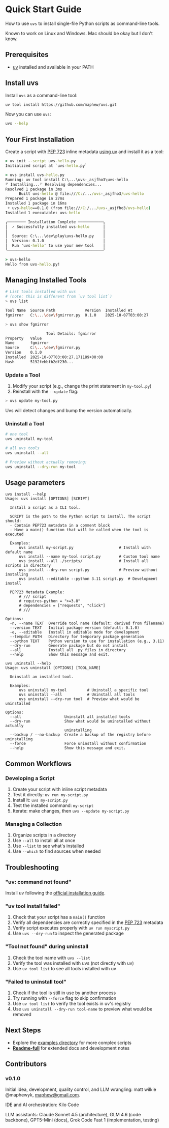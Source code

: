 # Quick Start Guide

How to use `uvs` to install single-file Python scripts as command-line tools.

Known to work on Linux and Windows. Mac should be okay but I don't know.

## Prerequisites

- [uv](https://docs.astral.sh/uv/getting-started/installation/) installed and available in your PATH

## Install uvs

Install `uvs` as a command-line tool:

```bash
uv tool install https://github.com/maphew/uvs.git
```

Now you can use `uvs`:

```bash
uvs --help
```

## Your First Installation

Create a script with [PEP 723][pep723] inline metadata [using uv][uv_script] and install it as a tool:

```cmd
> uv init --script uvs-hello.py
Initialized script at `uvs-hello.py`

> uvs install uvs-hello.py
Running: uv tool install C:\...\uvs-_asjfho3\uvs-hello
⠋ Installing...⠋ Resolving dependencies...
Resolved 1 package in 3ms
      Built uvs-hello @ file:///C:/.../uvs-_asjfho3/uvs-hello
Prepared 1 package in 27ms
Installed 1 package in 16ms
 + uvs-hello==0.1.0 (from file:///C:/.../uvs-_asjfho3/uvs-hello)
Installed 1 executable: uvs-hello

╭──────── Installation Complete ───────────╮
│  ✓ Successfully installed uvs-hello      │
│                                          │
│  Source: C:\...\dev\play\uvs-hello.py    │
│  Version: 0.1.0                          │
│  Run 'uvs-hello' to use your new tool    │
╰──────────────────────────────────────────╯

> uvs-hello
Hello from uvs-hello.py!
```

[pep723]:https://peps.python.org/pep-0723/
[uv_script]:https://docs.astral.sh/uv/guides/scripts/#creating-a-python-script



## Managing Installed Tools

```bash
# List tools installed with uvs
# (note: this is different from `uv tool list`) 
> uvs list

Tool Name  Source Path             Version  Installed At       
fgmirror   C:\...\dev\fgmirror.py  0.1.0    2025-10-07T03:00:27

> uvs show fgmirror

                  Tool Details: fgmirror
Property   Value
Name       fgmirror
Source     C:\...\dev\fgmirror.py
Version    0.1.0
Installed  2025-10-07T03:00:27.171189+00:00
Hash       5192febbfb2df230...
```


### Update a Tool

1. Modify your script (e.g., change the print statement in `my-tool.py`)
2. Reinstall with the `--update` flag:

```bash
> uvs update my-tool.py
```

Uvs will detect changes and bump the version automatically.

### Uninstall a Tool

```bash
# one tool
uvs uninstall my-tool

# all uvs tools
uvs uninstall --all

# Preview without actually removing:
uvs uninstall --dry-run my-tool
```

## Usage parameters

```
uvs install --help 
Usage: uvs install [OPTIONS] [SCRIPT]

  Install a script as a CLI tool.

  SCRIPT is the path to the Python script to install. The script should:
  - Contain PEP723 metadata in a comment block
  - Have a main() function that will be called when the tool is executed

  Examples:
      uvs install my-script.py                    # Install with default name
      uvs install --name my-tool script.py        # Custom tool name
      uvs install --all ./scripts/                # Install all scripts in directory
      uvs install --dry-run script.py             # Preview without installing
      uvs install --editable --python 3.11 script.py  # Development install

  PEP723 Metadata Example:
      # /// script
      # requires-python = ">=3.8"
      # dependencies = ["requests", "click"]
      # ///

Options:
  -n, --name TEXT  Override tool name (default: derived from filename)
  --version TEXT   Initial package version (default: 0.1.0)
  -e, --editable   Install in editable mode for development
  --tempdir PATH   Directory for temporary package generation
  --python TEXT    Python version to use for installation (e.g., 3.11)
  --dry-run        Generate package but do not install
  --all            Install all .py files in directory
  --help           Show this message and exit.
```

```
uvs uninstall --help
Usage: uvs uninstall [OPTIONS] [TOOL_NAME]

  Uninstall an installed tool.

  Examples:
      uvs uninstall my-tool         # Uninstall a specific tool
      uvs uninstall --all           # Uninstall all tools
      uvs uninstall --dry-run tool  # Preview what would be uninstalled

Options:
  --all                   Uninstall all installed tools
  --dry-run               Show what would be uninstalled without actually
                          uninstalling
  --backup / --no-backup  Create a backup of the registry before uninstalling
  --force                 Force uninstall without confirmation
  --help                  Show this message and exit.
```


## Common Workflows

### Developing a Script

1. Create your script with inline script metadata
2. Test it directly: `uv run my-script.py`
3. Install it: `uvs my-script.py`
4. Test the installed command: `my-script`
5. Iterate: make changes, then `uvs --update my-script.py`

### Managing a Collection

1. Organize scripts in a directory
2. Use `--all` to install all at once
3. Use `--list` to see what's installed
4. Use `--which` to find sources when needed


## Troubleshooting

### "uv: command not found"

Install uv following the [official installation guide](https://docs.astral.sh/uv/getting-started/installation/).


### "uv tool install failed"

1. Check that your script has a `main()` function
2. Verify all dependencies are correctly specified in the [PEP 723](https://peps.python.org/pep-0723/) metadata
3. Verify script executes properly with `uv run myscript.py`
4. Use `uvs --dry-run` to inspect the generated package


### "Tool not found" during uninstall

1. Check the tool name with `uvs --list`
2. Verify the tool was installed with uvs (not directly with uv)
3. Use `uv tool list` to see all tools installed with uv


### "Failed to uninstall tool"

1. Check if the tool is still in use by another process
2. Try running with `--force` flag to skip confirmation
3. Use `uv tool list` to verify the tool exists in uv's registry
4. Use `uvs uninstall --dry-run tool-name` to preview what would be removed


## Next Steps

- Explore the [examples directory](examples/) for more complex scripts
- **[Readme-full](Readme-full.md)** for extended docs and development notes


## Contributors

### v0.1.0

Initial idea, development, quality control, and LLM wrangling: matt wilkie @maphewyk, maphew@gmail.com.

IDE and AI orchestration: Kilo Code

LLM assistants: Claude Sonnet 4.5 (architecture), GLM 4.6 (code backbone), GPT5-Mini (docs), Grok Code Fast 1 (implementation, testing)
